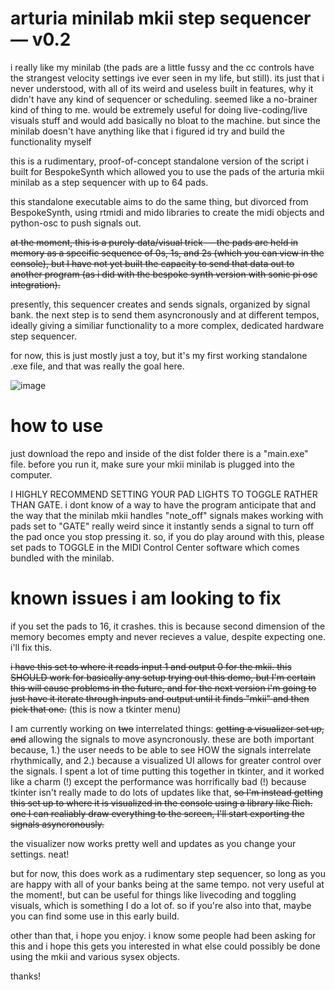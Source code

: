 # arturia minilab mkii step sequencer — v0.2

i really like my minilab (the pads are a little fussy and the cc controls have the strangest velocity settings ive ever seen in my life, but still). its just that i never understood, with all of its weird and useless built in features, why it didn't have any kind of sequencer or scheduling. seemed like a no-brainer kind of thing to me. would be extremely useful for doing live-coding/live visuals stuff and would add basically no bloat to the machine. but since the minilab doesn't have anything like that i figured id try and build the functionality myself

this is a rudimentary, proof-of-concept standalone version of the script i built for BespokeSynth which allowed you to use the pads of the arturia mkii minilab as a step sequencer with up to 64 pads.

this standalone executable aims to do the same thing, but divorced from BespokeSynth, using rtmidi and mido libraries to create the midi objects and python-osc to push signals out.

~~at the moment, this is a purely data/visual trick — the pads are held in memory as a specific sequence of 0s, 1s, and 2s (which you can view in the console), but I have not yet built the capacity to send that data out to another program (as i did with the bespoke synth version with sonic pi osc integration).~~

presently, this sequencer creates and sends signals, organized by signal bank. the next step is to send them asyncronously and at different tempos, ideally giving a similiar functionality to a more complex, dedicated hardware step sequencer.

for now, this is just mostly just a toy, but it's my first working standalone .exe file, and that was really the goal here.

![image](https://user-images.githubusercontent.com/79169638/201188439-1bbfc3b3-92f9-48df-a266-18f98cd5683b.png)

# how to use

just download the repo and inside of the dist folder there is a "main.exe" file. before you run it, make sure your mkii minilab is plugged into the computer.

I HIGHLY RECOMMEND SETTING YOUR PAD LIGHTS TO TOGGLE RATHER THAN GATE. 
i dont know of a way to have the program anticipate that and the way that the minilab mkii handles "note_off" signals makes working with pads set to "GATE" really weird since it instantly sends a signal to turn off the pad once you stop pressing it. so, if you do play around with this, please set pads to TOGGLE in the MIDI Control Center software which comes bundled with the minilab.

# known issues i am looking to fix

if you set the pads to 16, it crashes. this is because second dimension of the memory becomes empty and never recieves a value, despite expecting one. i'll fix this.

~~i have this set to where it reads input 1 and output 0 for the mkii. this SHOULD work for basically any setup trying out this demo, but I'm certain this will cause problems in the future, and for the next version i'm going to just have it iterate through inputs and output until it finds "mkii" and then pick that one.~~ (this is now a tkinter menu)

I am currently working on ~~two~~ interrelated things: ~~getting a visualizer set up, and~~ allowing the signals to move asyncronously. these are both important because, 1.) the user needs to be able to see HOW the signals interrelate rhythmically, and 2.) because a visualized UI allows for greater control over the signals. I spent a lot of time putting this together in tkinter, and it worked like a charm (!) except the performance was horrifically bad (!) because tkinter isn't really made to do lots of updates like that, ~~so I'm instead getting this set up to where it is visualized in the console using a library like Rich. one I can realiably draw everything to the screen, I'll start exporting the signals asyncronously.~~

the visualizer now works pretty well and updates as you change your settings. neat!

but for now, this does work as a rudimentary step sequencer, so long as you are happy with all of your banks being at the same tempo. not very useful at the moment!, but can be useful for things like livecoding and toggling visuals, which is something I do a lot of. so if you're also into that, maybe you can find some use in this early build.

other than that, i hope you enjoy. i know some people had been asking for this and i hope this gets you interested in what else could possibly be done using the mkii and various sysex objects.

thanks!
